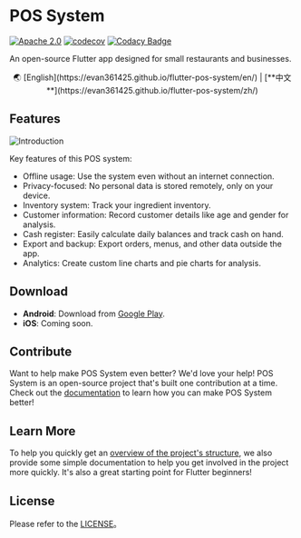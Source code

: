 # POS System

[![Apache 2.0](https://img.shields.io/github/license/nebula-plugins/gradle-netflixoss-project-plugin.svg)](http://www.apache.org/licenses/LICENSE-2.0)
[![codecov](https://codecov.io/gh/evan361425/flutter-pos-system/branch/master/graph/badge.svg?token=KCMZRMU47V)](https://codecov.io/gh/evan361425/flutter-pos-system)
[![Codacy Badge](https://app.codacy.com/project/badge/Grade/a3713a1200f340e78f7209f4a55be993)](https://www.codacy.com/gh/evan361425/flutter-pos-system/dashboard?utm_source=github.com&utm_medium=referral&utm_content=evan361425/flutter-pos-system&utm_campaign=Badge_Grade)

An open-source Flutter app designed for small restaurants and businesses.

<div align="center" markdown>
🌏
[English](https://evan361425.github.io/flutter-pos-system/en/) |
[**中文**](https://evan361425.github.io/flutter-pos-system/zh/)
</div>

## Features

![Introduction](https://evan361425.github.io/flutter-pos-system/images/index-introduction.png)

Key features of this POS system:

- Offline usage: Use the system even without an internet connection.
- Privacy-focused: No personal data is stored remotely, only on your device.
- Inventory system: Track your ingredient inventory.
- Customer information: Record customer details like age and gender for analysis.
- Cash register: Easily calculate daily balances and track cash on hand.
- Export and backup: Export orders, menus, and other data outside the app.
- Analytics: Create custom line charts and pie charts for analysis.

## Download

- **Android**: Download from [Google Play](https://play.google.com/store/apps/details?id=com.evanlu.possystem).
- **iOS**: Coming soon.

## Contribute

Want to help make POS System even better? We'd love your help!
POS System is an open-source project that's built one contribution at a time.
Check out the [documentation](https://evan361425.github.io/flutter-pos-system/about/contribute)
to learn how you can make POS System better!

## Learn More

To help you quickly get an [overview of the project's structure](https://evan361425.github.io/flutter-pos-system/about/structure),
we also provide some simple documentation to help you
get involved in the project more quickly.
It's also a great starting point for Flutter beginners!

## License

Please refer to the [LICENSE](LICENSE)。
